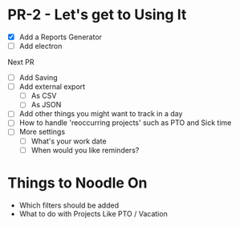 # PR-2 - Let's get to Using It

- [x] Add a Reports Generator
- [ ] Add electron

Next PR

- [ ] Add Saving 
- [ ] Add external export
    - [ ] As CSV
    - [ ] As JSON
- [ ] Add other things you might want to track in a day
- [ ] How to handle 'reoccurring projects' such as PTO and Sick time 
- [ ] More settings
     - [ ] What's your work date
     - [ ] When would you like reminders?

# Things to Noodle On

- Which filters should be added
- What to do with Projects Like PTO / Vacation